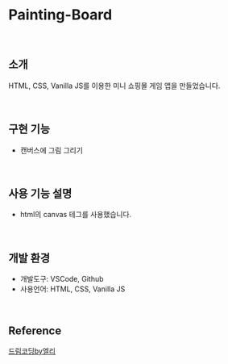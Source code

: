 # Painting-Board

<br>

## 소개
HTML, CSS, Vanilla JS를 이용한 미니 쇼핑몰 게임 앱을 만들었습니다.

<br>

## 구현 기능
  - 캔버스에 그림 그리기

<br>

## 사용 기능 설명 
  - html의 canvas 테그를 사용했습니다.

<br>

## 개발 환경
  - 개발도구: VSCode, Github
  - 사용언어: HTML, CSS, Vanilla JS

<br>

## Reference
  [드림코딩by엘리](https://www.youtube.com/c/드림코딩by엘리)
